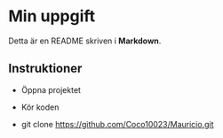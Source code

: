 # Min uppgift
Detta är en README skriven i **Markdown**.

## Instruktioner
- Öppna projektet
- Kör koden

- git clone https://github.com/Coco10023/Mauricio.git 
